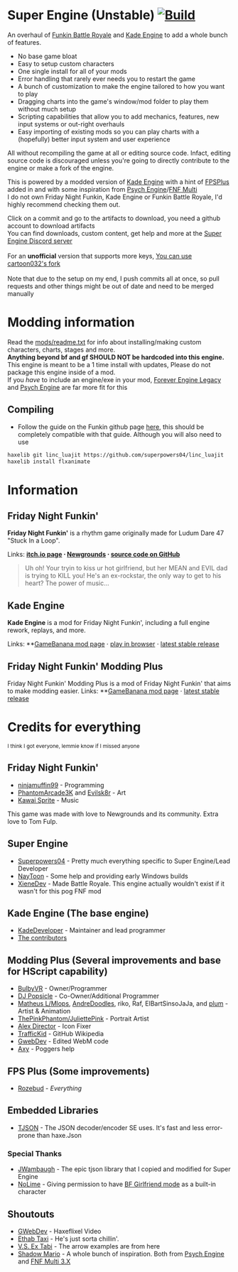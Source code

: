 # Super Engine (Unstable) [![Build](https://github.com/superpowers04/FunkinBattleRoyale-Mod/actions/workflows/main.yml/badge.svg)](https://github.com/superpowers04/FunkinBattleRoyale-Mod/actions/workflows/main.yml)
An overhaul of [Funkin Battle Royale](https://github.com/XieneDev/FunkinBattleRoyale/) and [Kade Engine](https://github.com/KadeDev/Kade-Engine) to add a whole bunch of features.
- No base game bloat
- Easy to setup custom characters 
- One single install for all of your mods
- Error handling that rarely ever needs you to restart the game
- A bunch of customization to make the engine tailored to how you want to play
- Dragging charts into the game's window/mod folder to play them without much setup
- Scripting capabilities that allow you to add mechanics, features, new input systems or out-right overhauls
- Easy importing of existing mods so you can play charts with a (hopefully) better input system and user experience

All without recompiling the game at all or editing source code. Infact, editing source code is discouraged unless you're going to directly contribute to the engine or make a fork of the engine.

This is powered by a modded version of [Kade Engine](https://github.com/KadeDev/Kade-Engine) with a hint of [FPSPlus](https://github.com/ThatRozebudDude/FPS-Plus-Public/) added in and with some inspiration from [Psych Engine](https://github.com/ShadowMario/FNF-PsychEngine)/[FNF Multi](https://shadowmario.itch.io/funkinmulti) <br>
I do not own Friday Night Funkin, Kade Engine or Funkin Battle Royale, I'd highly recommend checking them out.

 Click on a commit and go to the artifacts to download, you need a github account to download artifacts
<br>You can find downloads, custom content, get help and more at the [Super Engine Discord server](https://discord.gg/28GPGTRuuR)
<br><br>For an **unofficial** version that supports more keys, [You can use cartoon032's fork](https://github.com/cartoon032/FunkinBattleRoyale-Mod)
<br><br>Note that due to the setup on my end, I push commits all at once, so pull requests and other things might be out of date and need to be merged manually
# Modding information
Read the [mods/readme.txt](https://github.com/superpowers04/Super-Engine/blob/nightly/example_mods/readme.txt) for info about installing/making custom characters, charts, stages and more. 
<br>**Anything beyond bf and gf SHOULD NOT be hardcoded into this engine.** This engine is meant to be a 1 time install with updates, Please do not package this engine inside of a mod. 
<br>If you *have* to include an engine/exe in your mod, [Forever Engine Legacy](https://github.com/BeastlyGabi/Forever-Engine-Legacy) and [Psych Engine](https://github.com/ShadowMario/FNF-PsychEngine) are far more fit for this

## Compiling
- Follow the guide on the Funkin github page [here](https://github.com/ninjamuffin99/Funkin#build-instructions), this should be completely compatible with that guide. Although you will also need to use
```bash
haxelib git linc_luajit https://github.com/superpowers04/linc_luajit
haxelib install flxanimate
```

# Information
## Friday Night Funkin'
**Friday Night Funkin'** is a rhythm game originally made for Ludum Dare 47 "Stuck In a Loop".

Links: **[itch.io page](https://ninja-muffin24.itch.io/funkin) ⋅ [Newgrounds](https://www.newgrounds.com/portal/view/770371) ⋅ [source code on GitHub](https://github.com/ninjamuffin99/Funkin)**
> Uh oh! Your tryin to kiss ur hot girlfriend, but her MEAN and EVIL dad is trying to KILL you! He's an ex-rockstar, the only way to get to his heart? The power of music... 

## Kade Engine
**Kade Engine** is a mod for Friday Night Funkin', including a full engine rework, replays, and more.

Links: **[GameBanana mod page](https://gamebanana.com/gamefiles/16761) ⋅ [play in browser](https://funkin.puyo.xyz) ⋅ [latest stable release](https://github.com/KadeDev/Kade-Engine/releases/latest)

## Friday Night Funkin' Modding Plus
Friday Night Funkin' Modding Plus is a mod of Friday Night Funkin' that aims to make modding easier.
Links: **[GameBanana mod page](https://gamebanana.com/gamefiles/14264) ⋅ [latest stable release](https://github.com/FunkinModdingPlus/ModdingPlus/releases/)


# Credits for everything
<small>I think I got everyone, lemmie know if I missed anyone</small>
## Friday Night Funkin'
 - [ninjamuffin99](https://twitter.com/ninja_muffin99) - Programming
 - [PhantomArcade3K](https://twitter.com/phantomarcade3k) and [Evilsk8r](https://twitter.com/evilsk8r) - Art
 - [Kawai Sprite](https://twitter.com/kawaisprite) - Music

This game was made with love to Newgrounds and its community. Extra love to Tom Fulp.

## Super Engine
- [Superpowers04](https://github.com/superpowers04) - Pretty much everything specific to Super Engine/Lead Developer
- [NayToon](https://github.com/cartoon032) - Some help and providing early Windows builds
- [XieneDev](https://github.com/XieneDev/) - Made Battle Royale. This engine actually wouldn't exist if it wasn't for this pog FNF mod
## Kade Engine (The base engine)
- [KadeDeveloper](https://twitter.com/KadeDeveloper) - Maintainer and lead programmer
- [The contributors](https://github.com/KadeDev/Kade-Engine/graphs/contributors)

## Modding Plus (Several improvements and base for HScript capability)
- [BulbyVR](https://github.com/TheDrawingCoder-Gamer) - Owner/Programmer
- [DJ Popsicle](https://gamebanana.com/members/1780306) - Co-Owner/Additional Programmer
- [Matheus L/Mlops](https://gamebanana.com/members/1767306), [AndreDoodles](https://gamebanana.com/members/1764840), riko, Raf, ElBartSinsoJaJa, and [plum](https://www.youtube.com/channel/UCXbiI4MJD9Y3FpjW61lG8ZQ) - Artist & Animation
- [ThePinkPhantom/JuliettePink](https://gamebanana.com/members/1892442) - Portrait Artist
- [Alex Director](https://gamebanana.com/members/1701629) - Icon Fixer
- [TrafficKid](https://github.com/TrafficKid) - GitHub Wikipedia
- [GwebDev](https://github.com/GrowtopiaFli) - Edited WebM code
- [Axy](https://github.com/AxyGitPoggers) - Poggers help

## FPS Plus (Some improvements)
- [Rozebud](https://twitter.com/helpme_thebigt) - *Everything*

## Embedded Libraries
- [TJSON](https://github.com/JWambaugh/TJSON) - The JSON decoder/encoder SE uses. It's fast and less error-prone than haxe.Json

### Special Thanks
- [JWambaugh](https://github.com/JWambaugh) - The epic tjson library that I copied and modified for Super Engine
- [NoLime](https://gamebanana.com/members/1762727) - Giving permission to have [BF Girlfriend mode](https://gamebanana.com/mods/185105) as a built-in character

## Shoutouts
- [GWebDev](https://twitter.com/GFlipaclip) - Haxeflixel Video
- [Ethab Taxi](https://twitter.com/EthabTaxi) - He's just sorta chillin'.<br>
- [V.S. Ex Tabi](https://gamebanana.com/mods/286388) - The arrow examples are from here
- [Shadow Mario](https://github.com/ShadowMario/) - A whole bunch of inspiration. Both from [Psych Engine](https://github.com/ShadowMario/FNF-PsychEngine) and [FNF Multi 3.X](https://shadowmario.itch.io/funkinmulti)
